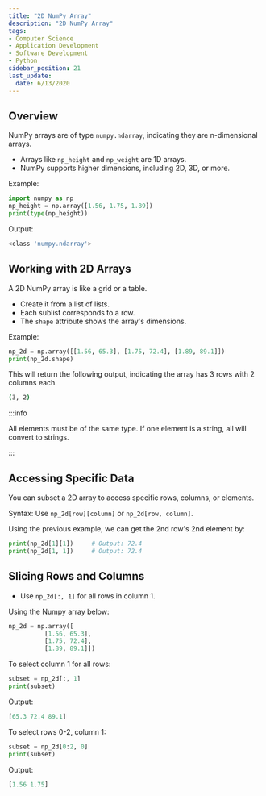 ```yaml
---
title: "2D NumPy Array"
description: "2D NumPy Array"
tags:
- Computer Science
- Application Development
- Software Development
- Python
sidebar_position: 21
last_update:
  date: 6/13/2020
---
```



## Overview 

NumPy arrays are of type `numpy.ndarray`, indicating they are n-dimensional arrays.  

- Arrays like `np_height` and `np_weight` are 1D arrays.  
- NumPy supports higher dimensions, including 2D, 3D, or more.  

Example:  

```python
import numpy as np  
np_height = np.array([1.56, 1.75, 1.89])  
print(type(np_height))  
```

Output: 

```bash
<class 'numpy.ndarray'>
```

## Working with 2D Arrays  

A 2D NumPy array is like a grid or a table.  

- Create it from a list of lists.  
- Each sublist corresponds to a row.  
- The `shape` attribute shows the array's dimensions.  

Example:  

```python
np_2d = np.array([[1.56, 65.3], [1.75, 72.4], [1.89, 89.1]])  
print(np_2d.shape)  
```

This will return the following output, indicating the array has 3 rows with 2 columns each.

```bash
(3, 2)
```

:::info 

All elements must be of the same type. If one element is a string, all will convert to strings.

:::


## Accessing Specific Data  

You can subset a 2D array to access specific rows, columns, or elements. 

Syntax: Use `np_2d[row][column]` or `np_2d[row, column]`.  

Using the previous example, we can get the 2nd row's 2nd element by: 

```python
print(np_2d[1][1])     # Output: 72.4  
print(np_2d[1, 1])     # Output: 72.4
```

## Slicing Rows and Columns  

- Use `np_2d[:, 1]` for all rows in column 1.  

Using the Numpy array below: 

```python
np_2d = np.array([
          [1.56, 65.3], 
          [1.75, 72.4], 
          [1.89, 89.1]])  
```

To select column 1 for all rows:

```python
subset = np_2d[:, 1]  
print(subset)          
```

Output: 

```python
[65.3 72.4 89.1]
```

To select rows 0-2, column 1:

```python
subset = np_2d[0:2, 0]  
print(subset)          
```

Output:

```python
[1.56 1.75]
```  
